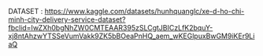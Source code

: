 DATASET : https://www.kaggle.com/datasets/hunhquanglc/xe-d-ho-chi-minh-city-delivery-service-dataset?fbclid=IwZXh0bgNhZW0CMTEAAR395zSLCgtJBICzLfK2bquY-xj8ntAhzwYTSSeVumVakk9ZK5bBOeaPnHQ_aem_wKEGlpuxBwGM9iKEr9LiaQ
